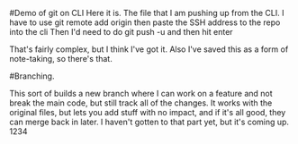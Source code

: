 #Demo of git on CLI
Here it is.  The file that I am pushing up from the CLI.
I have to use git remote add origin then paste the SSH address to the repo into the cli
Then I'd need to do git push -u and then hit enter

That's fairly complex, but I think I've got it.  Also I've saved this as a form of note-taking, so there's that.

#Branching.

This sort of builds a new branch where I can work on a feature and not break
the main code, but still track all of the changes.  It works with the
original files, but lets you add stuff with no impact, and if it's all good,
they can merge back in later.  I haven't gotten to that part yet, but it's
coming up.
1234
